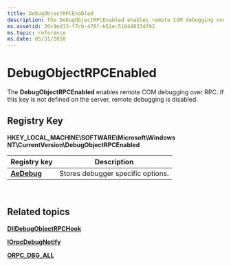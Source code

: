 ```yaml
---
title: DebugObjectRPCEnabled
description: The DebugObjectRPCEnabled enables remote COM debugging over RPC. If this key is not defined on the server, remote debugging is disabled.
ms.assetid: 26c9ed13-f7cb-476f-b51e-510448334f92
ms.topic: reference
ms.date: 05/31/2018
---
```


# DebugObjectRPCEnabled

The **DebugObjectRPCEnabled** enables remote COM debugging over RPC. If this key is not defined on the server, remote debugging is disabled.

## Registry Key

**HKEY\_LOCAL\_MACHINE\\SOFTWARE\\Microsoft\\Windows NT\\CurrentVersion\\DebugObjectRPCEnabled**



| Registry key               | Description                       |
|----------------------------|-----------------------------------|
| [**AeDebug**](aedebug.md) | Stores debugger specific options. |



 

## Related topics

<dl> <dt>

[**DllDebugObjectRPCHook**](dlldebugobjectrpchook.md)
</dt> <dt>

[**IOrpcDebugNotify**](iorpcdebugnotify.md)
</dt> <dt>

[**ORPC\_DBG\_ALL**](orpc-dbg-all.md)
</dt> </dl>

 

 




